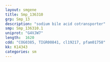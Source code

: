 ```yaml
---
layout: smgene
title: Smp_136310
grp: Smp_13
description: "sodium bile acid cotransporter"
smp: Smp_136310.1
uniprot: "G4VJW7"
length:  1620
cdd: "COG0385, TIGR00841, cl19217, pfam01758"
kk: K14343
categories: sm
---
```

